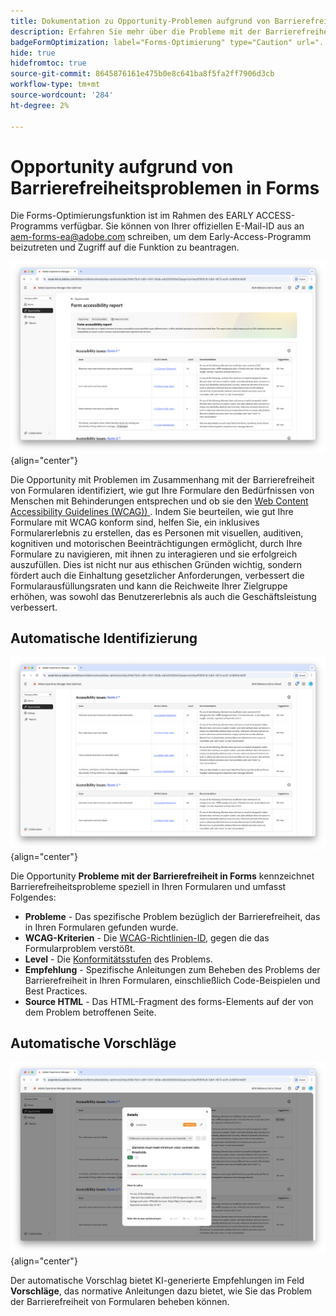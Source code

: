 ```yaml
---
title: Dokumentation zu Opportunity-Problemen aufgrund von Barrierefreiheit in Forms
description: Erfahren Sie mehr über die Probleme mit der Barrierefreiheit von Formularen und wie Sie damit die Barrierefreiheit von Formularen und das Benutzererlebnis auf Ihrer Website verbessern können.
badgeFormOptimization: label="Forms-Optimierung" type="Caution" url="../../opportunity-types/form-optimization.md" tooltip="Forms-Optimierung"
hide: true
hidefromtoc: true
source-git-commit: 8645876161e475b0e8c641ba8f5fa2ff7906d3cb
workflow-type: tm+mt
source-wordcount: '284'
ht-degree: 2%

---
```



# Opportunity aufgrund von Barrierefreiheitsproblemen in Forms

<span class="preview"> Die Forms-Optimierungsfunktion ist im Rahmen des EARLY ACCESS-Programms verfügbar. Sie können von Ihrer offiziellen E-Mail-ID aus an aem-forms-ea@adobe.com schreiben, um dem Early-Access-Programm beizutreten und Zugriff auf die Funktion zu beantragen. </span>

![Opportunity aufgrund von Barrierefreiheitsproblemen in Forms](./assets/forms-accessibility-issues/hero.png){align="center"}

Die Opportunity mit Problemen im Zusammenhang mit der Barrierefreiheit von Formularen identifiziert, wie gut Ihre Formulare den Bedürfnissen von Menschen mit Behinderungen entsprechen und ob sie den [Web Content Accessibility Guidelines (WCAG)) ](https://www.w3.org/TR/WCAG21/). Indem Sie beurteilen, wie gut Ihre Formulare mit WCAG konform sind, helfen Sie, ein inklusives Formularerlebnis zu erstellen, das es Personen mit visuellen, auditiven, kognitiven und motorischen Beeinträchtigungen ermöglicht, durch Ihre Formulare zu navigieren, mit ihnen zu interagieren und sie erfolgreich auszufüllen. Dies ist nicht nur aus ethischen Gründen wichtig, sondern fördert auch die Einhaltung gesetzlicher Anforderungen, verbessert die Formularausfüllungsraten und kann die Reichweite Ihrer Zielgruppe erhöhen, was sowohl das Benutzererlebnis als auch die Geschäftsleistung verbessert.

## Automatische Identifizierung

![Probleme mit der Barrierefreiheit von Formularen automatisch identifizieren](./assets/forms-accessibility-issues/auto-identify.png){align="center"}

Die Opportunity **Probleme mit der Barrierefreiheit in Forms** kennzeichnet Barrierefreiheitsprobleme speziell in Ihren Formularen und umfasst Folgendes:

* **Probleme** - Das spezifische Problem bezüglich der Barrierefreiheit, das in Ihren Formularen gefunden wurde.
* **WCAG-Kriterien** - Die [WCAG-Richtlinien-ID](https://www.w3.org/TR/WCAG21/), gegen die das Formularproblem verstößt.
* **Level** - Die [Konformitätsstufen](https://www.w3.org/WAI/WCAG21/Understanding/conformance#levels) des Problems.
* **Empfehlung** - Spezifische Anleitungen zum Beheben des Problems der Barrierefreiheit in Ihren Formularen, einschließlich Code-Beispielen und Best Practices.
* **Source HTML** - Das HTML-Fragment des forms-Elements auf der von dem Problem betroffenen Seite.

## Automatische Vorschläge

![Probleme mit der Barrierefreiheit von Formularen automatisch vorschlagen](./assets/forms-accessibility-issues/auto-suggest.png){align="center"}

Der automatische Vorschlag bietet KI-generierte Empfehlungen im Feld **Vorschläge**, das normative Anleitungen dazu bietet, wie Sie das Problem der Barrierefreiheit von Formularen beheben können.

<!-- 

## Auto-optimize

[!BADGE Ultimate]{type=Positive tooltip="Ultimate"}

![Auto-optimize forms accessibility issues](./assets/accessibility-issues/auto-optimize.png){align="center"}

Sites Optimizer Ultimate adds the ability to deploy auto-optimization for the form accessibility issues found.

>[!BEGINTABS]

>[!TAB Deploy optimization]

{{auto-optimize-deploy-optimization-slack}}

>[!TAB Request approval]

{{auto-optimize-request-approval}}

>[!ENDTABS]
-->

